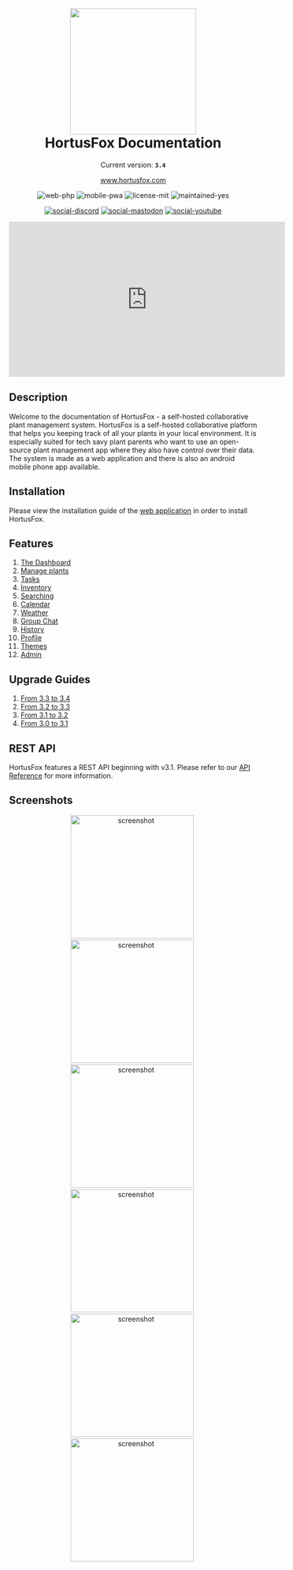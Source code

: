 <h1 align="center">
    <img src="gfx/logo.png" width="256"/><br/>
    HortusFox Documentation
</h1>

<p align="center">
    Current version: <strong><code>3.4</code></strong>
</p>

<p align="center">
    <a href="https://www.hortusfox.com/">www.hortusfox.com</a>
</p>

<p align="center">
    <img src="https://img.shields.io/badge/web-php-orange" alt="web-php"/>
    <img src="https://img.shields.io/badge/mobile-pwa-pink" alt="mobile-pwa"/>
    <img src="https://img.shields.io/badge/license-MIT-blue" alt="license-mit"/>
    <img src="https://img.shields.io/badge/maintained-yes-green" alt="maintained-yes"/>
</p>

<p align="center">
    <a href="https://discord.gg/kc6xGmjzVS"><img src="https://img.shields.io/badge/discord-5715BA?style=for-the-badge&logo=discord&logoColor=white" alt="social-discord"></a>
    <a href="https://mastodon.social/@hortusfox"><img src="https://img.shields.io/badge/mastodon-D1550A?style=for-the-badge&logo=mastodon&logoColor=white" alt="social-mastodon"></a>
    <a href="https://www.youtube.com/@HortusFox"><img src="https://img.shields.io/badge/youtube-red?style=for-the-badge&logo=youtube&logoColor=white" alt="social-youtube"></a>
</p>

<p align="center">
    <iframe width="560" height="315" src="https://www.youtube.com/embed/cMzirA3ZJcU?si=dhE48KMBsPzwOaG4" title="HortusFox" frameborder="0" allow="accelerometer; autoplay; clipboard-write; encrypted-media; gyroscope; picture-in-picture; web-share" referrerpolicy="strict-origin-when-cross-origin" allowfullscreen></iframe>
</p>

## Description
Welcome to the documentation of HortusFox - a self-hosted collaborative plant management system.
HortusFox is a self-hosted collaborative platform that helps you keeping track of all your plants
in your local environment. It is especially suited for tech savy plant parents who want to use an
open-source plant management app where they also have control over their data. The system is made
as a web application and there is also an android mobile phone app available.

## Installation
Please view the installation guide of the <a href="https://github.com/danielbrendel/hortusfox-web">web application</a> in order to install HortusFox.

## Features
1. [The Dashboard](dashboard.md)
2. [Manage plants](plants.md)
3. [Tasks](tasks.md)
4. [Inventory](inventory.md)
5. [Searching](searching.md)
6. [Calendar](calendar.md)
7. [Weather](weather.md)
8. [Group Chat](groupchat.md)
9. [History](history.md)
10. [Profile](profile.md)
11. [Themes](themes.md)
12. [Admin](admin.md)

## Upgrade Guides
1. [From 3.3 to 3.4](3.3to3.4.md)
2. [From 3.2 to 3.3](3.2to3.3.md)
3. [From 3.1 to 3.2](3.1to3.2.md)
4. [From 3.0 to 3.1](3.0to3.1.md)

## REST API
HortusFox features a REST API beginning with v3.1. Please refer to our [API Reference](api.md) for more information.

## Screenshots
<p align="center">
    <img src="gfx/Screenshot 2024-03-05 180231.png" alt="screenshot" width="250"/>&nbsp;
    <img src="gfx/Screenshot 2024-03-05 180919.png" alt="screenshot" width="250"/>&nbsp;
    <img src="gfx/Screenshot 2024-03-05 181025.png" alt="screenshot" width="250"/>&nbsp;
    <img src="gfx/Screenshot 2024-03-05 183724.png" alt="screenshot" width="250"/>&nbsp;
    <img src="gfx/Screenshot 2024-03-05 183931.png" alt="screenshot" width="250"/>&nbsp;
    <img src="gfx/Screenshot 2024-03-05 184339.png" alt="screenshot" width="250"/>&nbsp;
</p>